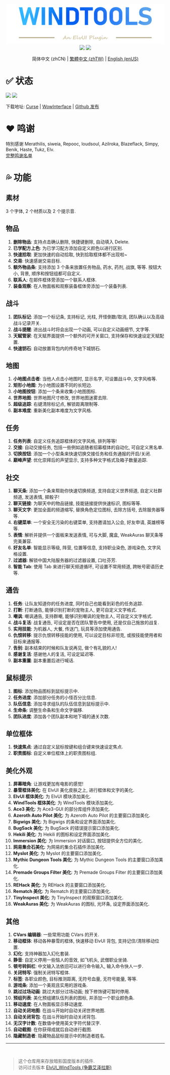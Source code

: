 <div align="center">
<img src="Title.png"/><br>
<img src="https://img.shields.io/badge/ElvUI-12.44-blue.svg?longCache=true&style=for-the-badge"/>
<img src="https://img.shields.io/badge/版本-2.25-green.svg?longCache=true&style=for-the-badge"/>

简体中文 (zhCN) | [繁體中文 (zhTW)](README_zhTW.md) | [English (enUS)](README.md)
<br>
</div>

# :white_check_mark: 状态
![](https://img.shields.io/github/workflow/status/fang2hou/ElvUI_WindTools/publish_stable) [![](https://img.shields.io/badge/Wind%20Plugins-加入-grey.svg?longCache=true&color=7289DA&logo=discord)](https://discord.gg/nA44TeZ)

下载地址: [Curse](https://www.curseforge.com/wow/addons/elvui-windtools) | [WowInterface](https://www.wowinterface.com/downloads/info25687-ElvUI_WindTools.html) | [Github 发布](https://github.com/fang2hou/ElvUI_WindTools/releases)

# :heart: 鸣谢
特別感谢 Merathilis, siweia, Repooc, loudsoul, Azilroka, Blazeflack, Simpy, Benik, Haste, Tukz, Elv.  
[完整鸣谢名单](CREDITS.md)

# :sweat_drops: 功能
## 素材
3 个字体, 2 个材质以及 2 个提示音.

## 物品
1. **删除物品**: 支持点击确认删除, 快捷键删除, 自动填入 Delete.  
2. **已学配方上色**: 为已学习配方添加自定义颜色以进行区别.  
3. **快速拾取**: 更加快速的自动拾取, 快到拾取框体都不出现啦~
4. **交易**: 快速感谢交易目标.
5. **额外物品条**: 支持添加 3 个条来放置任务物品, 药水, 药剂, 战旗, 等等. 按钮大小, 背景, 顺序和按钮组都可自定义.
6. **联系人**: 在邮件框体旁添加一个联系人框体.
7. **装备观察**: 在人物面板和观察装备框体旁添加一个装备列表.

## 战斗
1. **团队标记**: 添加一个标记条, 支持标记, 光柱, 开怪倒数/取消, 团队确认以及高级战斗记录开关.  
2. **战斗提醒**: 进出战斗时将会出现一个动画, 可以自定义动画细节, 文字等.
3. **天赋管家**: 在天赋界面提供一个额外的可开关窗口, 支持保存和快速设定天赋配置.
4. **快速钥石**: 自动放置背包内的传奇地下城钥石.

## 地图
1. **小地图点击者**: 当他人点击小地图时, 显示名字, 可设置战斗中, 文字风格等.  
2. **矩形小地图**: 为小地图设置不同的长短边.  
3. **小地图按钮**: 添加一个条来收集小地图图标.  
4. **世界地图**: 世界地图尺寸修改, 世界地图迷雾去除.
5. **超级追踪**: 右键清除标记点, 解锁距离限制等.
6. **副本难度**: 重新美化副本难度为文字风格.

## 任务
1. **任务列表**: 自定义任务追踪框体的文字风格, 排列等等!  
2. **交接**: 自动交接任务, 包括一些例如追随者招募框体的自动化, 可自定义黑名单.  
3. **切换按钮**: 添加一个小型条来快速切换交接任务和任务通报的开启/关闭.  
4. **巅峰声望**: 优化崇拜后的声望显示, 支持多种文字格式及箱子数量追踪.  

## 社交
1. **聊天条**: 添加一个条来帮助你快速切换频道, 支持自定义世界频道, 自定义社群频道, 发送表情, 掷骰子!  
2. **聊天链接**: 为聊天中的物品链接, 技能链接提供快速标识, 图标等等.  
3. **聊天文字**: 更加全面的频道缩写, 替换角色定位图标, 去除方括号, 去除服务器等等.  
4. **右键菜单**: 一个安全无污染的右键菜单, 支持邀请加入公会, 好友申请, 英雄榜等等.  
5. **表情**: 解析并提供一个面板来发送表情, 可与大脚, 魔盒, WeakAuras 聊天条等完美兼容.  
6. **好友名单**: 智能显示等级, 阵营, 位置等信息, 支持职业染色, 游戏染色, 文字风格设置.  
7. **过滤器**: 解锁中国大陆服务器的过滤器设置, 口吐芬芳.  
8. **智能 Tab**: 使用 Tab 来进行聊天频道循环, 可设置不常用频道, 跨帐号密语历史等.

## 通告
1. **任务**: 让队友知道你的任务进度, 同时自己也能看到彩色的任务追踪.
2. **打断**: 打断通告, 能够识别打断的宠物主人, 更可自定义文字格式.
3. **嘲讽**: 嘲讽通告, 支持群嘲, 能够识别嘲讽的宠物主人, 可自定义文字格式.
4. **战斗复活**: 战复通告, 可设定是否在团队警告中使用, 还是仅自己施放的战复.
5. **实用技能**: 为机器人, 大餐, 传送门, 玩具等添加使用通告.
6. **仇恨转移**: 提示仇恨转移技能的使用, 可以设定目标非坦克, 或按技能使用者和目标来通报等.
7. **告别**: 副本结束的时候和队友说再见, 做个有礼貌的人!
8. **感谢复活**: 感谢他人的复活, 可设定延迟等.
9. **副本重置**: 副本重置后进行喊话.

## 鼠标提示
1. **图标**: 添加物品图标到鼠标提示中.
2. **任务进度**: 添加部分任务的小怪百分比信息.
3. **队伍信息**: 添加寻求组队的队伍信息到鼠标提示中.
4. **生命条**: 调整生命条和生命文字偏移.
5. **团队进度**: 添加各个团队副本和地下城的通关次数.

## 单位框体
1. **快速焦点**: 通过自定义鼠标按键和组合键来快速设定焦点.
2. **职责图标**: 自定义单位框体上的职责图标组.

## 美化外观
1. **屏幕暗角**: 让游戏更加有电影的感觉!
2. **暴雪框体美化**: 在 ElvUI 美化皮肤之上, 进行框体和文字的美化.
3. **ElvUI 框体美化**: 为 ElvUI 模块添加美化.
4. **WindTools 框体美化**: 为 WindTools 模块添加美化.
5. **Ace3 美化**: 为 Ace3-GUI 的部分库组件添加美化.
6. **Azeroth Auto Pilot 美化**: 为 Azeroth Auto Pilot 的主要窗口添加美化.
7. **Bigwigs 美化**: 为 Bigwigs 的条和设定界面添加美化.
8. **BugSack 美化**: 为 BugSack 的错误提示窗口添加美化.
9. **Hekili 美化**: 为 Hekili 的图标和设定界面添加美化.
10. **Immersion 美化**: 为 Immersion 对话窗口, 按钮提供全方位的美化.
11. **网易集合石美化**: 为网易的集合石插件添加美化.
12. **Myslot 美化**: 为 Myslot 的主要窗口添加美化.
13. **Mythic Dungeon Tools 美化**: 为 Mythic Dungeon Tools 的主要窗口添加美化.
14. **Premade Groups Filter 美化**: 为 Premade Groups Filter 的主要窗口添加美化.
15. **REHack 美化**: 为 REHack 的主要窗口添加美化.
16. **Rematch 美化**: 为 Rematch 的主要窗口添加美化.
17. **TinyInspect 美化**: 为 TinyInspect 的观察窗口添加美化.
18. **WeakAuras 美化**: 为 WeakAuras 的图标, 光环条, 设定界面添加美化.

## 其他
1. **CVars 编辑器**: 一些常用功能 CVars 的开关.
2. **移动框体**: 移动各种暴雪的框体, 快速移动 ElvUI 背包, 支持记住/清除移动位置.
3. **幻化**: 支持神器加入幻化套装.
4. **静音**: 自定义停用一些恼人的音效, 如飞机头, 武僧职业坐骑.
5. **顿号转斜杠**: 中文输入法依旧可以进行命令输入, 输入命令快人一步.
6. **关闭特写**: 强制关闭特写框体.
7. **标签**: 各职业颜色, 目标推测距离, 无符号血量, 无符号能量, 等等.
8. **游戏条**: 添加一个美观且实用的游戏条.
9. **跳过过场动画**: 跳过大部分过场动画; 按下修饰键可暂时停用.
10. **预组列表**: 美化预组建队伍列表的图标, 并添加一个职业颜色条.
11. **移动速度**: 在人物面板显示移动速度.
12. **自动关闭地图**: 在战斗开始时自动关闭世界地图.
13. **自动关闭背包**: 在战斗开始时自动关闭背包.
14. **无汉字计数**: 在数值中使用英文字符代替汉字.
15. **自动截图**: 在你获得成就后自动进行截图.
16. **隐藏制造者**: 隐藏物品鼠标提示中的制造者姓名.

-----
<br>

>这个仓库用来存放暗影国度版本的插件.  
>访问过去版本 [ElvUI_WindTools (争霸艾泽拉斯)](https://github.com/fang2hou/ElvUI_WindTools_BfA)  